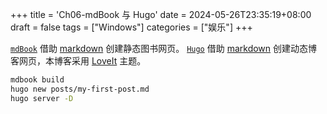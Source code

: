 +++
title = 'Ch06-mdBook 与 Hugo'
date = 2024-05-26T23:35:19+08:00
draft = false
tags = ["Windows"]
categories = ["娱乐"]
+++

[`mdBook`][1] 借助 [markdown][2] 创建静态图书网页。
[`Hugo`][3] 借助 [markdown][2] 创建动态博客网页，本博客采用 [LoveIt][4] 主题。

[1]: https://github.com/rust-lang/mdBook
[2]: https://markdown.com.cn/
[3]: https://www.gohugo.org/doc/
[4]: https://hugoloveit.com/zh-cn/

```sh
mdbook build
hugo new posts/my-first-post.md
hugo server -D
```
